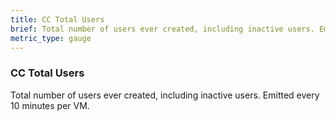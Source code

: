 ```yaml
---
title: CC Total Users
brief: Total number of users ever created, including inactive users. Emitted every 10 minutes per VM.
metric_type: gauge
---
```


### CC Total Users

Total number of users ever created, including inactive users. Emitted every 10 minutes per VM.